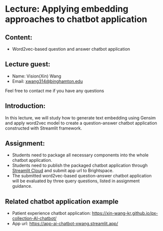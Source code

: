# Lecture: Applying embedding approaches to chatbot application
## Content:
- Word2vec-based question and answer chatbot application

## Lecture guest: 
- Name: Vision(Xin) Wang 
- Email: xwang314@binghamton.edu

Feel free to contact me if you have any questions

## Introduction: 
In this lecture, we will study how to generate text embedding using Gensim and apply word2vec model to create a question-answer chatbot application constructed with Streamlit framework. 

## Assignment:
* Students need to package all necessary components into the whole chatbot application.
* Students need to publish the packaged chatbot application through [Streamlit Cloud](https://streamlit.io/cloud) and submit app url to Brightspace.
* The submitted word2vec-based question-answer chatbot application will be evaluated by three query questions, listed in assignment guidance. 

## Related chatbot application example
- Patient experience chatbot application: https://xin-wang-kr.github.io/px-collection-AI-chatbot/ 
- App url: https://app-ai-chatbot-xwang.streamlit.app/ 
